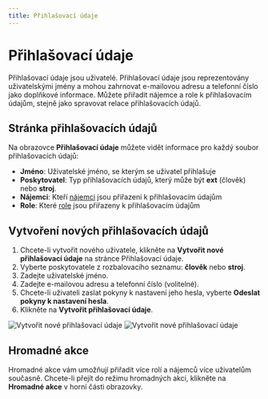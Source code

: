 ```yaml
---
title: Přihlašovací údaje
---
```


# Přihlašovací údaje

Přihlašovací údaje jsou uživatelé. Přihlašovací údaje jsou reprezentovány uživatelskými jmény a mohou zahrnovat e-mailovou adresu a telefonní číslo jako doplňkové informace. Můžete přiřadit nájemce a role k přihlašovacím údajům, stejně jako spravovat relace přihlašovacích údajů.

## Stránka přihlašovacích údajů

Na obrazovce **Přihlašovací údaje** můžete vidět informace pro každý soubor přihlašovacích údajů:

* **Jméno**: Uživatelské jméno, se kterým se uživatel přihlašuje
* **Poskytovatel**: Typ přihlašovacích údajů, který může být **ext** (člověk) nebo **stroj**.
* **Nájemci**: Kteří [nájemci](./tenants.md) jsou přiřazeni k přihlašovacím údajům
* **Role**: Které [role](./roles.md) jsou přiřazeny k přihlašovacím údajům

## Vytvoření nových přihlašovacích údajů

1. Chcete-li vytvořit nového uživatele, klikněte na **Vytvořit nové přihlašovací údaje** na stránce Přihlašovací údaje.
2. Vyberte poskytovatele z rozbalovacího seznamu: **člověk** nebo **stroj**.
3. Zadejte uživatelské jméno.
4. Zadejte e-mailovou adresu a telefonní číslo (volitelné).
5. Chcete-li uživateli zaslat pokyny k nastavení jeho hesla, vyberte **Odeslat pokyny k nastavení hesla**.
6. Klikněte na **Vytvořit přihlašovací údaje**.

![Vytvořit nové přihlašovací údaje](./images/new-credentials.png#only-light)
![Vytvořit nové přihlašovací údaje](./images/new-credentials-dark.png#only-dark)

## Hromadné akce

Hromadné akce vám umožňují přiřadit více rolí a nájemců více uživatelům současně. Chcete-li přejít do režimu hromadných akcí, klikněte na **Hromadné akce** v horní části obrazovky.